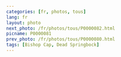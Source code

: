 ```yaml
---
categories: [fr, photos, tous]
lang: fr
layout: photo
next_photo: /fr/photos/tous/P0000082.html
picname: P0000081
prev_photo: /fr/photos/tous/P0000080.html
tags: [Bishop Cap, Dead Springbock]
---
```

